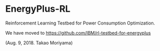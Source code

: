 # EnergyPlus-RL
Reinforcement Learning Testbed for Power Consumption Optimization.

We have moved to https://github.com/IBM/rl-testbed-for-energyplus

(Aug. 9, 2018. Takao Moriyama)
